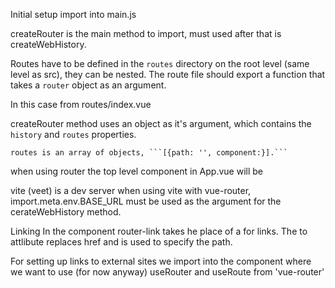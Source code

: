 Initial setup
  import into main.js

  createRouter is the main method to import, must used after that is createWebHistory.

  Routes have to be defined in the `routes` directory on the root level (same level as src), they can be nested. The route file should export a function that takes a `router` object as an argument.

  In this case from routes/index.vue

  createRouter method uses an object as it's argument, which contains the `history` and `routes` properties.

    routes is an array of objects, ```[{path: '', component:}].```

  when using router the top level component in App.vue will be <router-view/>

  vite (veet) is a dev server 
when using vite with vue-router, import.meta.env.BASE_URL must be used as the argument for the cerateWebHistory method.

Linking
 In the component router-link takes he place of a for links. The to attlibute replaces href and is used to specify the path.

For setting up links to external sites we import into the component where we want to use (for now anyway) useRouter and useRoute from 'vue-router' 






